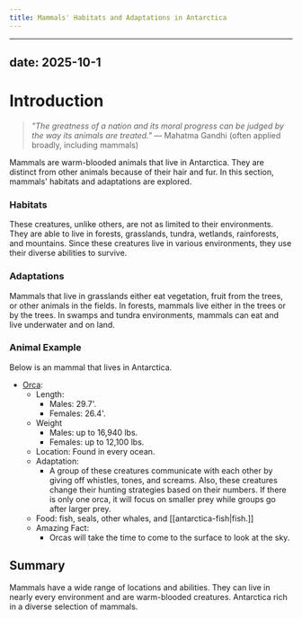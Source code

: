 ```yaml
---
title: Mammals' Habitats and Adaptations in Antarctica
---
```

---
date: 2025-10-1
---
# Introduction

>_"The greatness of a nation and its moral progress can be judged by the way its animals are treated."_
>— Mahatma Gandhi (often applied broadly, including mammals)

Mammals are warm-blooded animals that live in Antarctica. They are distinct from other animals because of their hair and fur. In this section, mammals' habitats and adaptations are explored.
### Habitats

These creatures, unlike others, are not as limited to their environments. They are able to live in forests, grasslands, tundra, wetlands, rainforests, and mountains. Since these creatures live in various environments, they use their diverse abilities to survive.
### Adaptations

Mammals that live in grasslands either eat vegetation, fruit from the trees, or other animals in the fields. In forests, mammals live either in the trees or by the trees. In swamps and tundra environments, mammals can eat and live underwater and on land. 
### Animal Example

Below is an mammal that lives in Antarctica.

- [Orca](https://tse3.mm.bing.net/th/id/OIP.2BiUUe5vis7OyP2eOUXyNQHaEe?rs=1&pid=ImgDetMain&o=7&rm=3):
	- Length:
		- Males: 29.7'.
		- Females: 26.4'.
	- Weight
		- Males: up to 16,940 lbs.
		- Females: up to 12,100 lbs.
	- Location: Found in every ocean.
	- Adaptation:
		- A group of these creatures communicate with each other by giving off whistles, tones, and screams. Also, these creatures change their hunting strategies based on their numbers. If there is only one orca, it will focus on smaller prey while groups go after larger prey.
	- Food: fish, seals, other whales, and [[antarctica-fish|fish.]]
	- Amazing Fact: 
		- Orcas will take the time to come to the surface to look at the sky.

## Summary

Mammals have a wide range of locations and abilities. They can live in nearly every environment and are warm-blooded creatures. Antarctica rich in a diverse selection of mammals.